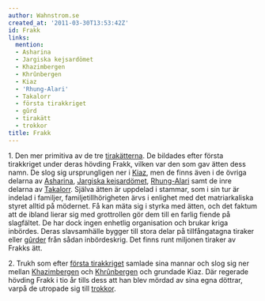 ```yaml
---
author: Wahnstrom.se
created_at: '2011-03-30T13:53:42Z'
id: Frakk
links:
  mention:
  - Asharina
  - Jargiska kejsardömet
  - Khazimbergen
  - Khrûnbergen
  - Kiaz
  - 'Rhung-Alari'
  - Takalorr
  - första tirakkriget
  - gûrd
  - tirakätt
  - trokkor
title: Frakk
---
```


1\. Den mer primitiva av de tre [tirakätterna]. De bildades efter första tirakkriget under deras
hövding Frakk, vilken var den som gav ätten dess namn. De slog sig ursprungligen ner i [Kiaz], men
de finns även i de övriga delarna av [Asharina], [Jargiska kejsardömet], [Rhung-Alari] samt de inre
delarna av [Takalorr]. Själva ätten är uppdelad i stammar, som i sin tur är indelad i familjer,
familjetillhörigheten ärvs i enlighet med det matriarkaliska styret alltid på mödernet. Få kan mäta
sig i styrka med ätten, och det faktum att de ibland lierar sig med grottrollen gör dem till en
farlig fiende på slagfältet. De har dock ingen enhetlig organisation och brukar kriga inbördes.
Deras slavsamhälle bygger till stora delar på tillfångatagna tiraker eller [gûrder] från sådan
inbördeskrig. Det finns runt miljonen tiraker av Frakks ätt.

2\. Trukh som efter [första tirakkriget] samlade sina mannar och slog sig ner mellan [Khazimbergen]
och [Khrûnbergen] och grundade Kiaz. Där regerade hövding Frakk i tio år tills dess att han blev
mördad av sina egna döttrar, varpå de utropade sig till [trokkor].

  [tirakätterna]: tirakätt
  [Kiaz]: Kiaz
  [Asharina]: Asharina
  [Jargiska kejsardömet]: Jargiska_kejsardömet
  [Rhung-Alari]: Rhung-Alari
  [Takalorr]: Takalorr
  [gûrder]: gûrd
  [första tirakkriget]: första_tirakkriget
  [Khazimbergen]: Khazimbergen
  [Khrûnbergen]: Khrûnbergen
  [trokkor]: trokkor